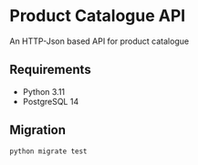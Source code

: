 # Product Catalogue API

An HTTP-Json based API for product catalogue

## Requirements
- Python 3.11
- PostgreSQL 14

## Migration
```
python migrate test
```
